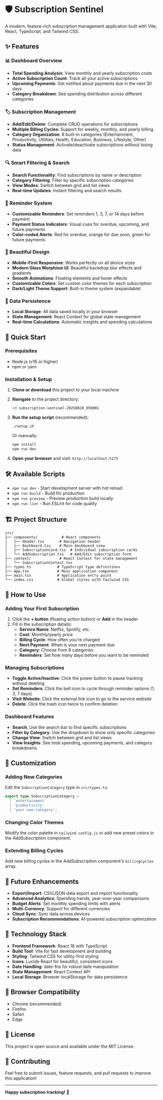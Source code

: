 # 🛡️ Subscription Sentinel

A modern, feature-rich subscription management application built with Vite, React, TypeScript, and Tailwind CSS.

## ✨ Features

### 📊 Dashboard Overview
- **Total Spending Analysis**: View monthly and yearly subscription costs
- **Active Subscription Count**: Track all your active subscriptions
- **Upcoming Payments**: Get notified about payments due in the next 30 days
- **Category Breakdown**: See spending distribution across different categories

### 🏷️ Subscription Management
- **Add/Edit/Delete**: Complete CRUD operations for subscriptions
- **Multiple Billing Cycles**: Support for weekly, monthly, and yearly billing
- **Category Organization**: 8 built-in categories (Entertainment, Productivity, Utilities, Health, Education, Business, Lifestyle, Other)
- **Status Management**: Activate/deactivate subscriptions without losing data

### 🔍 Smart Filtering & Search
- **Search Functionality**: Find subscriptions by name or description
- **Category Filtering**: Filter by specific subscription categories
- **View Modes**: Switch between grid and list views
- **Real-time Updates**: Instant filtering and search results

### 🔔 Reminder System
- **Customizable Reminders**: Set reminders 1, 3, 7, or 14 days before payment
- **Payment Status Indicators**: Visual cues for overdue, upcoming, and future payments
- **Color-coded Alerts**: Red for overdue, orange for due soon, green for future payments

### 🎨 Beautiful Design
- **Mobile-First Responsive**: Works perfectly on all device sizes
- **Modern Glass Morphism UI**: Beautiful backdrop blur effects and gradients
- **Smooth Animations**: Floating elements and hover effects
- **Customizable Colors**: Set custom color themes for each subscription
- **Dark/Light Theme Support**: Built-in theme system (expandable)

### 💾 Data Persistence
- **Local Storage**: All data saved locally in your browser
- **State Management**: React Context for global state management
- **Real-time Calculations**: Automatic insights and spending calculations

## 🚀 Quick Start

### Prerequisites
- Node.js (v16 or higher)
- npm or yarn

### Installation & Setup

1. **Clone or download** this project to your local machine

2. **Navigate** to the project directory:
   ```bash
   cd subscription-sentinel-20250828_050001
   ```

3. **Run the setup script** (recommended):
   ```bash
   ./setup.sh
   ```
   
   Or manually:
   ```bash
   npm install
   npm run dev
   ```

4. **Open your browser** and visit: `http://localhost:5173`

## 🛠️ Available Scripts

- `npm run dev` - Start development server with hot reload
- `npm run build` - Build for production
- `npm run preview` - Preview production build locally
- `npm run lint` - Run ESLint for code quality

## 🏗️ Project Structure

```
src/
├── components/           # React components
│   ├── Header.tsx       # Navigation header
│   ├── Dashboard.tsx    # Main dashboard view
│   ├── SubscriptionCard.tsx  # Individual subscription cards
│   └── AddSubscription.tsx   # Add/Edit subscription form
├── context/             # React Context for state management
│   └── SubscriptionContext.tsx
├── types.ts            # TypeScript type definitions
├── App.tsx             # Main application component
├── main.tsx            # Application entry point
└── index.css           # Global styles with Tailwind CSS
```

## 🎯 How to Use

### Adding Your First Subscription

1. Click the **+ button** (floating action button) or **Add** in the header
2. Fill in the subscription details:
   - **Service Name**: Netflix, Spotify, etc.
   - **Cost**: Monthly/yearly price
   - **Billing Cycle**: How often you're charged
   - **Next Payment**: When is your next payment due
   - **Category**: Choose from 8 categories
   - **Reminders**: Set how many days before you want to be reminded

### Managing Subscriptions

- **Toggle Active/Inactive**: Click the power button to pause tracking without deleting
- **Set Reminders**: Click the bell icon to cycle through reminder options (1, 3, 7 days)
- **Visit Website**: Click the external link icon to go to the service website
- **Delete**: Click the trash icon twice to confirm deletion

### Dashboard Features

- **Search**: Use the search bar to find specific subscriptions
- **Filter by Category**: Use the dropdown to show only specific categories
- **Change View**: Switch between grid and list views
- **View Insights**: See total spending, upcoming payments, and category breakdowns

## 🔧 Customization

### Adding New Categories
Edit the `SubscriptionCategory` type in `src/types.ts`:

```typescript
export type SubscriptionCategory = 
  | 'entertainment'
  | 'productivity'
  | 'your-new-category';
```

### Changing Color Themes
Modify the color palette in `tailwind.config.js` or add new preset colors in the AddSubscription component.

### Extending Billing Cycles
Add new billing cycles in the AddSubscription component's `billingCycles` array.

## 🔮 Future Enhancements

- **Export/Import**: CSV/JSON data export and import functionality
- **Advanced Analytics**: Spending trends, year-over-year comparisons
- **Budget Alerts**: Set monthly spending limits with alerts
- **Multi-Currency**: Support for different currencies
- **Cloud Sync**: Sync data across devices
- **Subscription Recommendations**: AI-powered subscription optimization

## 🎨 Technology Stack

- **Frontend Framework**: React 18 with TypeScript
- **Build Tool**: Vite for fast development and building
- **Styling**: Tailwind CSS for utility-first styling
- **Icons**: Lucide React for beautiful, consistent icons
- **Date Handling**: date-fns for robust date manipulation
- **State Management**: React Context API
- **Local Storage**: Browser localStorage for data persistence

## 📱 Browser Compatibility

- Chrome (recommended)
- Firefox
- Safari
- Edge

## 📄 License

This project is open source and available under the MIT License.

## 🤝 Contributing

Feel free to submit issues, feature requests, and pull requests to improve this application!

---

**Happy subscription tracking!** 🎉